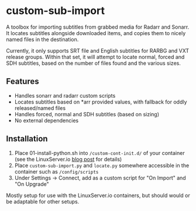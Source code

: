 # custom-sub-import

A toolbox for importing subtitles from grabbed media for Radarr and Sonarr. It locates subtitles
alongside downloaded items, and copies them to nicely named files in the destination.

Currently, it only supports SRT file and English subtitles for RARBG and VXT release groups.
Within that set, it will attempt to locate normal, forced and SDH subtitles, based on the number
of files found and the various sizes.

## Features

- Handles sonarr and radarr custom scripts
- Locates subtitles based on \*arr provided values, with fallback for oddly released/named files
- Handles forced, normal and SDH subtitles (based on sizing)
- No external dependencies

## Installation

1. Place 01-install-python.sh into `/custom-cont-init.d/` of your container (see the LinuxServer.io [blog post](https://www.linuxserver.io/blog/2019-09-14-customizing-our-containers) for details)
2. Place `custom-sub-import.py` and `locate.py` somewhere accessible in the container such as `/config/scripts`
3. Under Settings -> Connect, add as a custom script for "On Import" and "On Upgrade"

Mostly setup for use with the LinuxServer.io containers, but should would or be adaptable for other setups.
